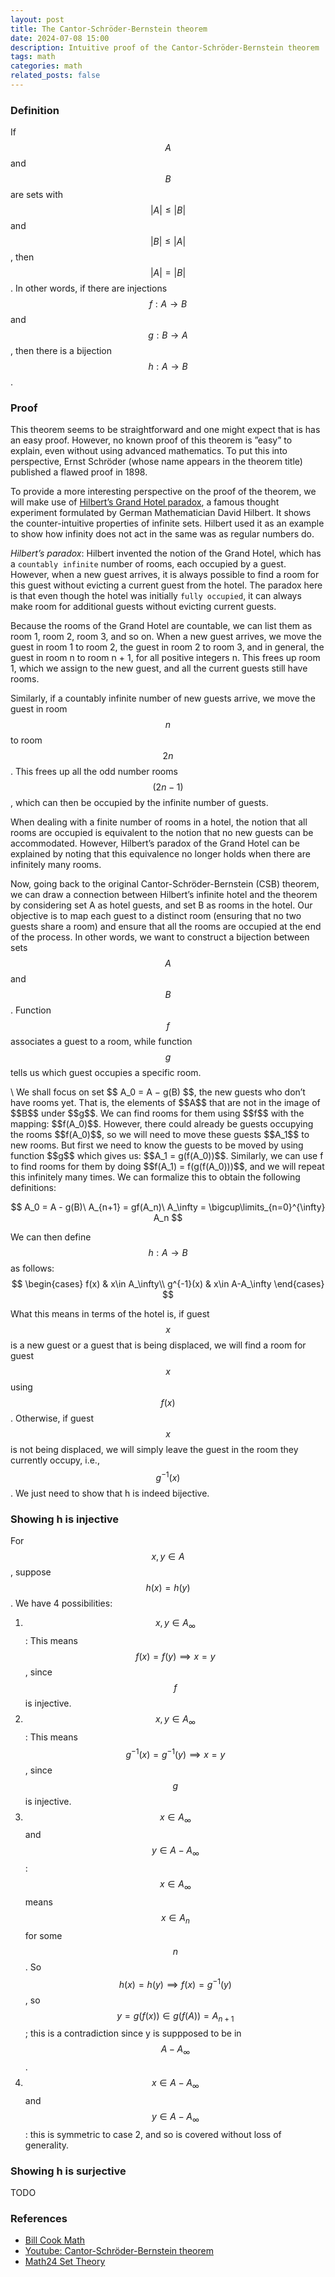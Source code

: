 ```yaml
---
layout: post
title: The Cantor-Schröder-Bernstein theorem
date: 2024-07-08 15:00
description: Intuitive proof of the Cantor-Schröder-Bernstein theorem
tags: math
categories: math
related_posts: false
---
```


### Definition
If $$ A $$ and $$ B $$ are sets with $$ |A| \leq |B| $$ and $$ |B| \leq |A| $$, then $$ |A|=|B| $$. In other words, if there are injections $$ f:A \longrightarrow B $$ and $$ g:B \longrightarrow A $$, then there is a bijection $$ h:A \longrightarrow B $$.


### Proof
This theorem seems to be straightforward and one might expect that is has an easy proof. However, no known proof of this theorem is ”easy” to explain, even without using advanced mathematics. To put this into perspective, Ernst Schröder (whose name appears in the theorem title) published a flawed proof in 1898.

To provide a more interesting perspective on the proof of the theorem, we will make use of [Hilbert’s Grand Hotel paradox](https://en.wikipedia.org/wiki/Hilbert%27s_paradox_of_the_Grand_Hotel#:~:text=4%20References-,The%20paradox,each%20expecting%20their%20own%20room.), a famous thought experiment formulated by German Mathematician David Hilbert. It shows the counter-intuitive properties of infinite sets. Hilbert used it as an example to show how infinity does not act in the same was as regular numbers do.

*Hilbert’s paradox*: Hilbert invented the notion of the Grand Hotel, which has a `countably infinite` number of rooms, each occupied by a guest. However, when a new guest arrives, it is always possible to find a room for this guest without evicting a current guest from the hotel. The paradox here is that even though the hotel was initially `fully occupied`, it can always make room for additional guests without evicting current guests.

Because the rooms of the Grand Hotel are countable, we can list them as room 1, room 2, room 3, and so on. When a new guest arrives, we move the guest in room 1 to room 2, the guest in room 2 to room 3, and in general, the guest in room n to room n + 1, for all positive integers n. This frees up room 1, which we assign to the new guest, and all the current guests still have rooms.

Similarly, if a countably infinite number of new guests arrive, we move the guest in room $$n$$ to room $$2n$$. This frees up all the odd number rooms $$(2n − 1)$$, which can then be occupied by the infinite number of guests.

When dealing with a finite number of rooms in a hotel, the notion that all rooms are occupied is equivalent to the notion that no new guests can be accommodated. However, Hilbert’s paradox of the Grand Hotel can be explained by noting that this equivalence no longer holds when there are infinitely many rooms.

Now, going back to the original Cantor-Schröder-Bernstein (CSB) theorem, we can draw a connection between Hilbert’s infinite hotel and the theorem by considering set A as hotel guests, and set B as rooms in the hotel. Our objective is to map each guest to a distinct room (ensuring that no two guests share a room) and ensure that all the rooms are occupied at the end of the process. In other words, we want to construct a bijection between sets $$A$$ and $$B$$. Function $$f$$ associates a guest to a room, while function $$g$$ tells us which guest occupies a specific room.

<div class="row">
    <div class="col-sm mt-3 mt-md-0">
        <img class="img-fluid rounded z-depth-1" src="{{ '/assets/img/hilbert-hotel.png' | relative_url }}" alt="" title=""/>
    </div>
</div>
\
We shall focus on set $$ A_0 = A − g(B) $$, the new guests who don’t have rooms yet. That is, the elements of $$A$$ that are not in the image of $$B$$ under $$g$$. We can find rooms for them using $$f$$ with the mapping: $$f(A_0)$$. However, there could already be guests occupying the rooms $$f(A_0)$$, so we will need to move these guests $$A_1$$ to new rooms. But first we need to know the guests to be moved by using function $$g$$ which gives us: $$A_1 = g(f(A_0))$$. Similarly, we can use f to find rooms for them by doing $$f(A_1) = f(g(f(A_0)))$$, and we will repeat this infinitely many times. We can formalize this to obtain the following definitions:

$$
A_0 = A - g(B)\
A_{n+1} = gf(A_n)\
A_\infty = \bigcup\limits_{n=0}^{\infty} A_n
$$

We can then define $$ h:A \longrightarrow B $$ as follows:
$$
\begin{cases} 
      f(x) & x\in A_\infty\\      
      g^{-1}(x) & x\in A-A_\infty 
\end{cases}
$$

What this means in terms of the hotel is, if guest $$x$$ is a new guest or a guest that is being displaced, we will find a room for guest $$x$$ using $$f(x)$$. Otherwise, if guest $$x$$ is not being displaced, we will simply leave the guest in the room they currently occupy, i.e., $$g^{-1}(x)$$.
We just need to show that h is indeed bijective.

### Showing h is injective
For $$x, y \in A$$, suppose $$h(x) = h(y)$$. We have 4 possibilities:
1. $$x, y \in A_\infty$$ : This means $$f(x) = f(y) \implies x = y$$, since $$f$$ is injective.
2. $$x, y \in A_\infty$$: This means $$g^{-1}(x) = g^{-1}(y) \implies x = y$$, since $$g$$ is injective.
3. $$x \in A_\infty$$ and $$y \in A - A_\infty$$: $$x \in A_\infty$$ means $$x \in A_n$$ for some $$n$$. So $$h(x) = h(y) \implies f(x) = g^{-1}(y)$$, so $$ y = g(f(x)) \in g(f(A)) = A_{n+1}$$; this is a contradiction since y is suppposed to be in $$A - A_\infty$$.
4. $$ x \in A - A_\infty$$ and $$ y \in A - A_\infty$$: this is symmetric to case 2, and so is covered without loss of generality.

### Showing h is surjective
TODO



### References
- [Bill Cook Math](https://billcookmath.com/courses/math2510-spring2010/Schroder-Bernstein.pdf)
- [Youtube: Cantor-Schröder-Bernstein theorem](https://www.youtube.com/watch?v=IkoKttTDuxE&feature=youtu.be)
- [Math24 Set Theory](https://math24.net/cantor-schroder-bernstein-theorem.html)